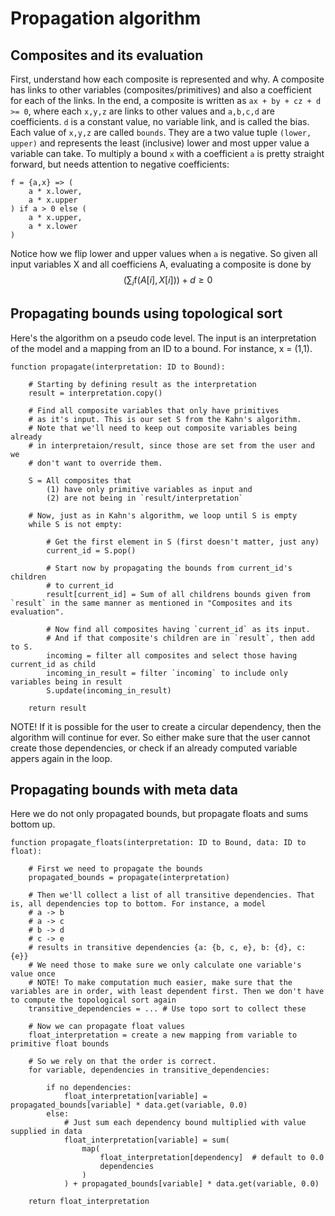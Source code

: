 # Propagation algorithm

## Composites and its evaluation
First, understand how each composite is represented and why. A composite has links to other variables (composites/primitives) and also a coefficient for each of the links. In the end, a composite is written as `ax + by + cz + d >= 0`, where each `x,y,z` are links to other values and `a,b,c,d` are coefficients. `d` is a constant value, no variable link, and is called the bias. Each value of `x,y,z` are called `bounds`. They are a two value tuple `(lower, upper)` and represents the least (inclusive) lower and most upper value a variable can take. To multiply a bound `x` with a coefficient `a` is pretty straight forward, but needs attention to negative coefficients:
```
f = {a,x} => (
    a * x.lower,
    a * x.upper
) if a > 0 else (
    a * x.upper,
    a * x.lower
)
```
Notice how we flip lower and upper values when `a` is negative. So given all input variables X and all coefficiens A, evaluating a composite is done by
$$
    ( \sum_i \text{f}(A[i], X[i]) ) + d \geq 0
$$

## Propagating bounds using topological sort

Here's the algorithm on a pseudo code level. The input is an interpretation of the model and a mapping from an ID to a bound. For instance, x = (1,1).
```
function propagate(interpretation: ID to Bound):

    # Starting by defining result as the interpretation
    result = interpretation.copy()

    # Find all composite variables that only have primitives
    # as it's input. This is our set S from the Kahn's algorithm.
    # Note that we'll need to keep out composite variables being already
    # in interpretaion/result, since those are set from the user and we
    # don't want to override them.
    
    S = All composites that 
        (1) have only primitive variables as input and
        (2) are not being in `result/interpretation`

    # Now, just as in Kahn's algorithm, we loop until S is empty
    while S is not empty:

        # Get the first element in S (first doesn't matter, just any)
        current_id = S.pop()

        # Start now by propagating the bounds from current_id's children
        # to current_id
        result[current_id] = Sum of all childrens bounds given from `result` in the same manner as mentioned in "Composites and its evaluation".

        # Now find all composites having `current_id` as its input.
        # And if that composite's children are in `result`, then add to S.
        incoming = filter all composites and select those having current_id as child
        incoming_in_result = filter `incoming` to include only variables being in result
        S.update(incoming_in_result)

    return result
```
NOTE! If it is possible for the user to create a circular dependency, then the algorithm will continue for ever. So either make sure that the user cannot create those dependencies, or check if an already computed variable appers again in the loop.

## Propagating bounds with meta data
Here we do not only propagated bounds, but propagate floats and sums bottom up.
```
function propagate_floats(interpretation: ID to Bound, data: ID to float):

    # First we need to propagate the bounds
    propagated_bounds = propagate(interpretation)

    # Then we'll collect a list of all transitive dependencies. That is, all dependencies top to bottom. For instance, a model 
    # a -> b
    # a -> c
    # b -> d
    # c -> e
    # results in transitive dependencies {a: {b, c, e}, b: {d}, c: {e}}
    # We need those to make sure we only calculate one variable's value once
    # NOTE! To make computation much easier, make sure that the variables are in order, with least dependent first. Then we don't have to compute the topological sort again
    transitive_dependencies = ... # Use topo sort to collect these

    # Now we can propagate float values
    float_interpretation = create a new mapping from variable to primitive float bounds

    # So we rely on that the order is correct.
    for variable, dependencies in transitive_dependencies:

        if no dependencies:
            float_interpretation[variable] = propagated_bounds[variable] * data.get(variable, 0.0)
        else:
            # Just sum each dependency bound multiplied with value supplied in data
            float_interpretation[variable] = sum(
                map(
                    float_interpretation[dependency]  # default to 0.0
                    dependencies
                )
            ) + propagated_bounds[variable] * data.get(variable, 0.0)
    
    return float_interpretation

```